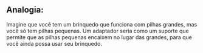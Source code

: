 ## Analogia: 

Imagine que você tem um brinquedo que funciona com pilhas grandes, mas você só tem pilhas pequenas. Um adaptador seria como um suporte que permite que as pilhas pequenas encaixem no lugar das grandes, para que você ainda possa usar seu brinquedo.